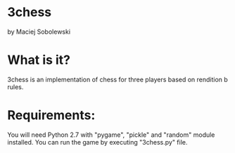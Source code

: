 3chess
======
by Maciej Sobolewski


What is it?
======
3chess is an implementation of chess for three players based on rendition b rules. 


Requirements:
======
You will need Python 2.7 with "pygame", "pickle" and "random" module installed. You can run the game by executing "3chess.py" file.

